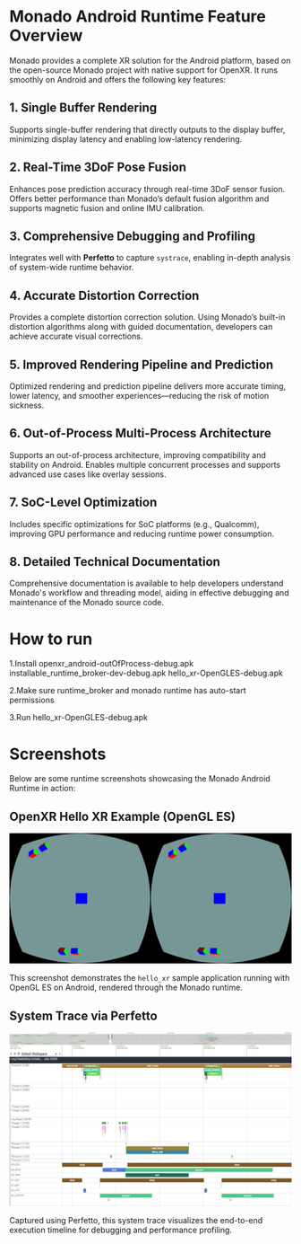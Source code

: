 # Monado Android Runtime Feature Overview

Monado provides a complete XR solution for the Android platform, based on the open-source Monado project with native support for OpenXR. It runs smoothly on Android and offers the following key features:

## 1. Single Buffer Rendering
Supports single-buffer rendering that directly outputs to the display buffer, minimizing display latency and enabling low-latency rendering.

## 2. Real-Time 3DoF Pose Fusion
Enhances pose prediction accuracy through real-time 3DoF sensor fusion. Offers better performance than Monado’s default fusion algorithm and supports magnetic fusion and online IMU calibration.

## 3. Comprehensive Debugging and Profiling
Integrates well with **Perfetto** to capture `systrace`, enabling in-depth analysis of system-wide runtime behavior.

## 4. Accurate Distortion Correction
Provides a complete distortion correction solution. Using Monado’s built-in distortion algorithms along with guided documentation, developers can achieve accurate visual corrections.

## 5. Improved Rendering Pipeline and Prediction
Optimized rendering and prediction pipeline delivers more accurate timing, lower latency, and smoother experiences—reducing the risk of motion sickness.

## 6. Out-of-Process Multi-Process Architecture
Supports an out-of-process architecture, improving compatibility and stability on Android. Enables multiple concurrent processes and supports advanced use cases like overlay sessions.

## 7. SoC-Level Optimization
Includes specific optimizations for SoC platforms (e.g., Qualcomm), improving GPU performance and reducing runtime power consumption.

## 8. Detailed Technical Documentation
Comprehensive documentation is available to help developers understand Monado's workflow and threading model, aiding in effective debugging and maintenance of the Monado source code.


# How to run

1.Install openxr_android-outOfProcess-debug.apk installable_runtime_broker-dev-debug.apk hello_xr-OpenGLES-debug.apk

2.Make sure runtime_broker and monado runtime has auto-start permissions

3.Run hello_xr-OpenGLES-debug.apk

# Screenshots

Below are some runtime screenshots showcasing the Monado Android Runtime in action:

## OpenXR Hello XR Example (OpenGL ES)
![Hello XR GLES](img/Screenshot_2025-07-22-15-52-27-185_org.khronos.openxr.hello_xr.opengles.jpg)

This screenshot demonstrates the `hello_xr` sample application running with OpenGL ES on Android, rendered through the Monado runtime.

## System Trace via Perfetto
![Systrace Analysis](img/systrace.PNG)

Captured using Perfetto, this system trace visualizes the end-to-end execution timeline for debugging and performance profiling.
